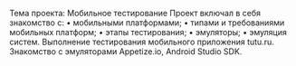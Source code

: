 Тема проекта: Мобильное тестирование
Проект включал в себя знакомство с:
• мобильными платформами;
• типами и требованиями мобильных платформ;
• этапы тестирования;
• эмуляторы;
• эмуляция систем.
Выполнение тестирования мобильного приложения tutu.ru. Знакомство с эмуляторами Appetize.io, Android Studio SDK.

